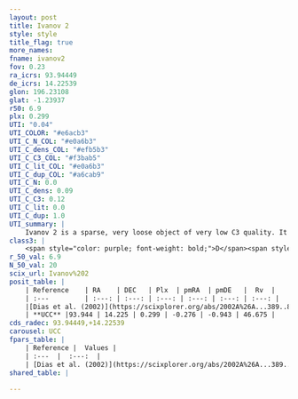 ```yaml
---
layout: post
title: Ivanov 2
style: style
title_flag: true
more_names: 
fname: ivanov2
fov: 0.23
ra_icrs: 93.94449
de_icrs: 14.22539
glon: 196.23108
glat: -1.23937
r50: 6.9
plx: 0.299
UTI: "0.04"
UTI_COLOR: "#e6acb3"
UTI_C_N_COL: "#e0a6b3"
UTI_C_dens_COL: "#efb5b3"
UTI_C_C3_COL: "#f3bab5"
UTI_C_lit_COL: "#e0a6b3"
UTI_C_dup_COL: "#a6cab9"
UTI_C_N: 0.0
UTI_C_dens: 0.09
UTI_C_C3: 0.12
UTI_C_lit: 0.0
UTI_C_dup: 1.0
UTI_summary: |
    Ivanov 2 is a sparse, very loose object of very low C3 quality. It is rarely studied in the literature, with no articles listed in the last 23 years.<br><br><span style="color: #99180f; font-weight: bold;">Warning: </span>contains less than 25 stars with <i>P>0.5</i> estimated.
class3: |
    <span style="color: purple; font-weight: bold;">D</span><span style="color: red; font-weight: bold;">C</span>
r_50_val: 6.9
N_50_val: 20
scix_url: Ivanov%202
posit_table: |
    | Reference    | RA    | DEC   | Plx  | pmRA  | pmDE   |  Rv  |
    | :---         | :---: | :---: | :---: | :---: | :---: | :---: |
    |[Dias et al. (2002)](https://scixplorer.org/abs/2002A%26A...389..871D) | 93.971 | 14.267 | -- | -- | -- | -- |
    | **UCC** |93.944 | 14.225 | 0.299 | -0.276 | -0.943 | 46.675 | 
cds_radec: 93.94449,+14.22539
carousel: UCC
fpars_table: |
    | Reference |  Values |
    | :---  |  :---:  |
    | [Dias et al. (2002)](https://scixplorer.org/abs/2002A%26A...389..871D) | `E(B-V)=0.73, Dist=2084.0, Age=7.15` |
shared_table: |
    
---
```

